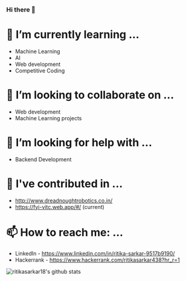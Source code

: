 ### Hi there 👋

<!--
**ritikasarkar18/ritikasarkar18** is a ✨ _special_ ✨ repository because its `README.md` (this file) appears on your GitHub profile.

Here are some ideas to get you started:

- 🔭 I’m currently working on ...
- 😄 Pronouns: ...
- ⚡ Fun fact: ...
- 💬 Ask me about ...
-->
# 🌱 I’m currently learning ...
- Machine Learning
- AI
- Web development
- Competitive Coding
# 👯 I’m looking to collaborate on ...
- Web development
- Machine Learning projects
# 🤔 I’m looking for help with ...
- Backend Development
# 🔭 I've contributed in ...
- http://www.dreadnoughtrobotics.co.in/
- https://fyi-vitc.web.app/#/ (current)

# 📫 How to reach me: ...
- LinkedIn - https://www.linkedin.com/in/ritika-sarkar-9517b9190/
- Hackerrank - https://www.hackerrank.com/ritikasarkar438?hr_r=1

![ritikasarkar18's github stats](https://github-readme-stats.vercel.app/api?username=ritikasarkar18&count_private=true)
